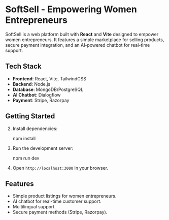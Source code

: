 
# SoftSell - Empowering Women Entrepreneurs

SoftSell is a web platform built with **React** and **Vite** designed to empower women entrepreneurs. It features a simple marketplace for selling products, secure payment integration, and an AI-powered chatbot for real-time support.

## Tech Stack

- **Frontend**: React, Vite, TailwindCSS
- **Backend**: Node.js
- **Database**: MongoDB/PostgreSQL
- **AI Chatbot**: Dialogflow
- **Payment**: Stripe, Razorpay

## Getting Started


2. Install dependencies:

   
   npm install
   

3. Run the development server:

   
   npm run dev
  
4. Open `http://localhost:3000` in your browser.

## Features

* Simple product listings for women entrepreneurs.
* AI chatbot for real-time customer support.
* Multilingual support.
* Secure payment methods (Stripe, Razorpay).

